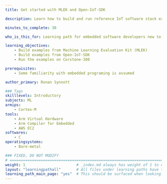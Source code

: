 ```yaml
---
title: Get started with MLEK and Open-IoT-SDK

description: Learn how to build and run reference IoT software stack examples on Arm Virtual Hardware

minutes_to_complete: 30   

who_is_this_for: Learning path for embedded software developers new to the examples get familiar with main features.

learning_objectives: 
    - Build examples from Machine Learning Evaluation Kit (MLEK)
    - Build examples from Open-IoT-SDK
    - Run the examples on Corstone-300

prerequisites:
    - Some familiarity with embedded programing is assumed

author_primary: Ronan Synnott

### Tags
skilllevels: Introductory
subjects: ML
armips:
    - Cortex-M
tools:
    - Arm Virtual Hardware
    - Arm Compiler for Embedded
    - AWS EC2
softwares:
    - C
operatingsystems:
    - Bare-metal

### FIXED, DO NOT MODIFY
# ================================================================================
weight: 1                       # _index.md always has weight of 1 to order correctly
layout: "learningpathall"       # All files under learning paths have this same wrapper
learning_path_main_page: "yes"  # This should be surfaced when looking for related content. Only set for _index.md of learning path content.
---
```

